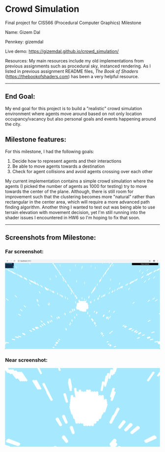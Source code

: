 # Crowd Simulation
Final project for CIS566 (Procedural Computer Graphics) Milestone

Name: Gizem Dal

Pennkey: gizemdal

Live demo: https://gizemdal.github.io/crowd_simulation/

Resources: My main resources include my old implementations from previous assignments such as procedural sky, instanced rendering. As I listed in previous assignment README files, _The Book of Shaders_ (https://thebookofshaders.com) has been a very helpful resource.

-----

## End Goal:
My end goal for this project is to build a "realistic" crowd simulation environment where agents move around based on not only location occupancy/vacancy but also personal goals and events happening around the city.

## Milestone features:
For this milestone, I had the following goals:
1) Decide how to represent agents and their interactions
2) Be able to move agents towards a destination
3) Check for agent collisions and avoid agents crossing over each other

My current implementation contains a simple crowd simulation where the agents (I picked the number of agents as 1000 for testing) try to move towards the center of the plane. Although, there is still room for improvement such that the clustering becomes more "natural" rather than rectangular in the center area, which will require a more advanced path finding algorithm. Another thing I wanted to test out was being able to use terrain elevation with movement decision, yet I'm still running into the shader issues I encountered in HW6 so I'm hoping to fix that soon.

-----

## Screenshots from Milestone:

### Far screenshot:

![](progress/far.png)

### Near screenshot:

![](progress/near.png)
